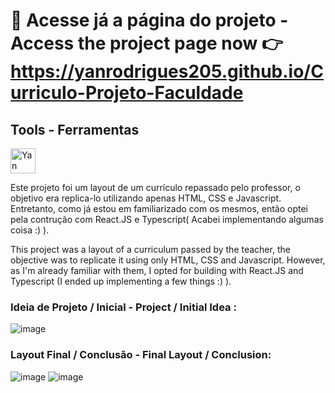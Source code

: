 #  🤝 Acesse já a página do projeto - Access the project page now 👉 https://yanrodrigues205.github.io/Curriculo-Projeto-Faculdade

## Tools - Ferramentas

 <img alt='Yan Framework React' aling='center' width='40' heigth='40' src='https://skillicons.dev/icons?i=nodejs,react,typescript,javascript,html,css' class='language     React'>
 

Este projeto foi um layout de um currículo repassado pelo professor, o objetivo era replica-lo utilizando apenas HTML, CSS e Javascript. Entretanto, como já estou em familiarizado com os mesmos, então optei pela contrução com React.JS e Typescript( Acabei implementando algumas coisa :) ).

This project was a layout of a curriculum passed by the teacher, the objective was to replicate it using only HTML, CSS and Javascript. However, as I'm already familiar with them, I opted for building with React.JS and Typescript (I ended up implementing a few things :) ).


### Ideia de Projeto / Inicial - Project / Initial Idea :
![image](https://user-images.githubusercontent.com/92941649/226728901-c3335fa2-4f81-4b4c-a23c-ccfe6f134643.png)


### Layout Final / Conclusão - Final Layout / Conclusion:
![image](https://user-images.githubusercontent.com/92941649/226732362-a2d981cc-f6ad-4a92-9e0c-665b9046b5f9.png)
![image](https://user-images.githubusercontent.com/92941649/226732501-25faac24-9d1b-4dec-8161-278bd799c6d3.png)
